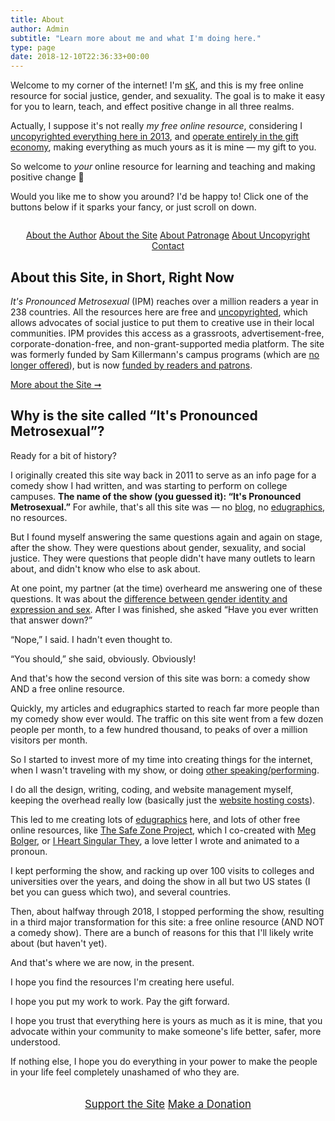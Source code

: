 ```yaml
---
title: About
author: Admin
subtitle: "Learn more about me and what I'm doing here."
type: page
date: 2018-12-10T22:36:33+00:00
---
```

Welcome to my corner of the internet! I'm [sK][1], and this is my free online resource for social justice, gender, and sexuality. The goal is to make it easy for you to learn, teach, and effect positive change in all three realms.

Actually, I suppose it's not really _my free online resource_, considering I [uncopyrighted everything here in 2013][2], and [operate entirely in the gift economy][3], making everything as much yours as it is mine &#8212; my gift to you.

So welcome to _your_ online resource for learning and teaching and making positive change 🤗

Would you like me to show you around? I'd be happy to! Click one of the buttons below if it sparks your fancy, or just scroll on down.

<div class="button-stack" style="margin: 2em auto; text-align: center;">
  <a class="button button-white" href="/about/about-sam-killermann/">About the Author</a>
  <a class="button button-white" href="/about/about-the-blog/">About the Site</a>
  <a class="button button-white" href="/patronize/#what-is-patronage-all-about">About Patronage</a>
  <a class="button button-white" href="/uncopyright/">About Uncopyright</a>
  <a class="button button-white" href="/contact/">Contact</a>
</div>

## About this Site, in Short, Right Now

_It's Pronounced Metrosexual_ (IPM) reaches over a million readers a year in 238 countries. All the resources here are free and [uncopyrighted][2], which allows advocates of social justice to put them to creative use in their local communities. IPM provides this access as a grassroots, advertisement-free, corporate-donation-free, and non-grant-supported media platform. The site was formerly funded by Sam Killermann's campus programs (which are [no longer offered][7]), but is now <a href="/support/" target="_blank" rel="noreferrer noopener" aria-label="funded by readers and patrons (opens in a new tab)">funded by readers and patrons</a>.

<p>
  <a href="/about/about-the-blog/" class="alt-font highlight">More about the Site &#10142;</a>
</p>

## Why is the site called &#8220;It's Pronounced Metrosexual&#8221;?

Ready for a bit of history?

I originally created this site way back in 2011 to serve as an info page for a comedy show I had written, and was starting to perform on college campuses. **The name of the show (you guessed it): &#8220;It's Pronounced Metrosexual.&#8221;** For awhile, that's all this site was &#8212; no [blog][8], no [edugraphics][9], no resources.

But I found myself answering the same questions again and again on stage, after the show. They were questions about gender, sexuality, and social justice. They were questions that people didn't have many outlets to learn about, and didn't know who else to ask about.

At one point, my partner (at the time) overheard me answering one of these questions. It was about the [difference between gender identity and expression and sex][10]. After I was finished, she asked &#8220;Have you ever written that answer down?&#8221;

&#8220;Nope,&#8221; I said. I hadn't even thought to.

&#8220;You should,&#8221; she said, obviously. Obviously!

And that's how the second version of this site was born: a comedy show AND a free online resource.

Quickly, my articles and edugraphics started to reach far more people than my comedy show ever would. The traffic on this site went from a few dozen people per month, to a few hundred thousand, to peaks of over a million visitors per month.

So I started to invest more of my time into creating things for the internet, when I wasn't traveling with my show, or doing [other speaking/performing][11].

I do all the design, writing, coding, and website management myself, keeping the overhead really low (basically just the [website hosting costs][12]).

This led to me creating lots of [edugraphics][9] here, and lots of other free online resources, like [The Safe Zone Project][13], which I co-created with [Meg Bolger](https://megbolger.com), or [I Heart Singular They][14], a love letter I wrote and animated to a pronoun.

I kept performing the show, and racking up over 100 visits to colleges and universities over the years, and doing the show in all but two US states (I bet you can guess which two), and several countries.

Then, about halfway through 2018, I stopped performing the show, resulting in a third major transformation for this site: a free online resource (AND NOT a comedy show). There are a bunch of reasons for this that I'll likely write about (but haven't yet).

And that's where we are now, in the present.

I hope you find the resources I'm creating here useful.

I hope you put my work to work. Pay the gift forward.

I hope you trust that everything here is yours as much as it is mine, that you advocate within your community to make someone's life better, safer, more understood.

If nothing else, I hope you do everything in your power to make the people in your life feel completely unashamed of who they are.

<div style="margin: 2em auto; text-align: center; font-size: 1.2em;">
  <a class="button" href="/support/">Support the Site</a> <a class="button" href="/donate/">Make a Donation</a>
</div>

 [1]: /about/about-sam-killermann/
 [2]: /2013/11/uncopyright/
 [3]: /gift-economy/
 [4]: /about/about-the-blog/
 [5]: /about/about-sam-killermann/
 [6]: /2018/09/the-state-of-this-site-or-funding-online-work-in-2018-an-infographic/
 [7]: /campus-programs/
 [8]: /all-articles/
 [9]: /edugraphics-printables/
 [10]: /2011/11/breaking-through-the-binary-gender-explained-using-continuums/
 [11]: https://samtalkto.us
 [12]: https://www.patreon.com/posts/i-migrated-ipms-16260203
 [13]: https://thesafezoneproject.com
 [14]: https://iheartsingularthey.com
